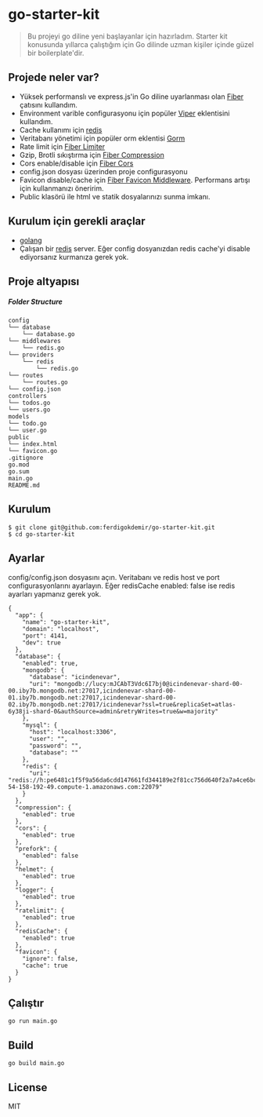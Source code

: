 # go-starter-kit

> Bu projeyi go diline yeni başlayanlar için hazırladım. Starter kit konusunda yıllarca çalıştığım için Go dilinde uzman kişiler içinde güzel bir boilerplate'dir.

## Projede neler var?

* Yüksek performanslı ve express.js'in Go diline uyarlanması olan [Fiber](https://gofiber.io) çatısını kullandım.
* Environment varible configurasyonu için popüler [Viper](https://github.com/spf13/viper) eklentisini kullandım.
* Cache kullanımı için [redis](https://github.com/go-redis/redis)
* Veritabanı yönetimi için popüler orm eklentisi [Gorm](https://gorm.io/)
* Rate limit için [Fiber Limiter](https://github.com/gofiber/limiter)
* Gzip, Brotli sıkıştırma için [Fiber Compression](https://github.com/gofiber/compression)
* Cors enable/disable için [Fiber Cors](https://github.com/gofiber/cors)
* config.json dosyası üzerinden proje configurasyonu
* Favicon disable/cache için [Fiber Favicon Middleware](https://github.com/gofiber/fiber/middleware). Performans artışı için kullanmanızı öneririm.
* Public klasörü ile html ve statik dosyalarınızı sunma imkanı.

## Kurulum için gerekli araçlar

* [golang](https://golang.org/)
* Çalışan bir [redis](https://redis.io/) server. Eğer config dosyanızdan redis cache'yi disable ediyorsanız kurmanıza gerek yok.

## Proje altyapısı

##### Folder Structure
```
config
└── database
    └── database.go
└── middlewares
    └── redis.go
└── providers
    └── redis
        └── redis.go 
└── routes
    └── routes.go 
└── config.json
controllers
└── todos.go
└── users.go
models
└── todo.go
└── user.go
public
└── index.html
└── favicon.go
.gitignore
go.mod
go.sum
main.go
README.md
```

## Kurulum

```
$ git clone git@github.com:ferdigokdemir/go-starter-kit.git
$ cd go-starter-kit
```

## Ayarlar
config/config.json dosyasını açın. Veritabanı ve redis host ve port configurasyonlarını ayarlayın. Eğer redisCache enabled: false ise redis ayarları yapmanız gerek yok.
```
{
  "app": {
    "name": "go-starter-kit",
    "domain": "localhost",
    "port": 4141,
    "dev": true
  },
  "database": {
    "enabled": true,
    "mongodb": {
      "database": "icindenevar",
      "uri": "mongodb://lucy:mJCAbT3Vdc6I7bj0@icindenevar-shard-00-00.iby7b.mongodb.net:27017,icindenevar-shard-00-01.iby7b.mongodb.net:27017,icindenevar-shard-00-02.iby7b.mongodb.net:27017/icindenevar?ssl=true&replicaSet=atlas-6y38ji-shard-0&authSource=admin&retryWrites=true&w=majority"
    },
    "mysql": {
      "host": "localhost:3306",
      "user": "",
      "password": "",
      "database": ""
    },
    "redis": {
      "uri": "redis://h:pe6481c1f5f9a56da6cdd147661fd344189e2f81cc756d640f2a7a4ce6bc769a6@ec2-54-158-192-49.compute-1.amazonaws.com:22079"
    }
  },
  "compression": {
    "enabled": true
  },
  "cors": {
    "enabled": true
  },
  "prefork": {
    "enabled": false
  },
  "helmet": {
    "enabled": true
  },
  "logger": {
    "enabled": true
  },
  "ratelimit": {
    "enabled": true
  },
  "redisCache": {
    "enabled": true
  },
  "favicon": {
    "ignore": false,
    "cache": true
  }
}

```

## Çalıştır
``` 
go run main.go
```

## Build

```
go build main.go
```

## License
MIT
